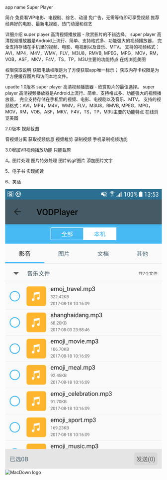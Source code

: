 app name
Super Player

简介
免费看VIP电影、电视剧、综艺、动漫
免广告，无需等待即可享受视频
推荐经典好的电影、最新电视剧、热门动漫和综艺


详细介绍
super player 高清视频播放器 - 欣赏影片的不错选择。
super player 高清视频播放器是Android上流行、简单、支持格式多、功能强大的视频播放器，
完全支持存储在手机里的视频、电影、电视剧以及音乐、MTV。
支持的视频格式：AVI，MP4，M4V，WMV，FLV，M3U8，RMVB,
MPEG，MPG，MOV，RM，VOB，ASF，MKV，F4V，TS，TP，M3U主要的功能特点
在线浏览美图

权限获取说明
获取电话权限是为了方便获取app唯一标示；
获取内存卡权限是为了方便缓存图片和访问本地文件。

upadte
1.0版本
super player 高清视频播放器 - 欣赏影片的最佳选择。
super player 高清视频播放器是Android上流行、简单、支持格式多、功能强大的视频播放器，
完全支持存储在手机里的视频、电影、电视剧以及音乐、MTV。
支持的视频格式：AVI，MP4，M4V，WMV，FLV，M3U8，RMVB,
MPEG，MPG，MOV，RM，VOB，ASF，MKV，F4V，TS，TP，M3U主要的功能特点
在线浏览美图

2.0版本
视频截图

音视频分离
获取视频信息
视频裁剪
录制视频
手机录制视频功能

3.0增加VR视频播放功能
只能裁剪

4。图片处理
图片特效处理
图片转gif图片
添加图片文字


5、电子书
实现阅读

6、笑话

![MacDown logo](https://github.com/jsjxsy/VideoPlayer/blob/master/1440_2560/device-2017-09-12-135309.png)
![MacDown logo](https://github.com/jsjxsy/VideoPlayer/blob/master/1440_2560/device-2017-09-12-135329.png)


